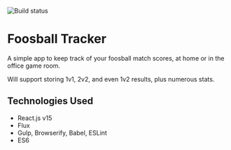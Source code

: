 ![Build status](https://travis-ci.org/alexzherdev/foosballtracker.svg?branch=master)
# Foosball Tracker
A simple app to keep track of your foosball match scores, at home or in the office game room.

Will support storing 1v1, 2v2, and even 1v2 results, plus numerous stats.

## Technologies Used

* React.js v15
* Flux
* Gulp, Browserify, Babel, ESLint
* ES6
